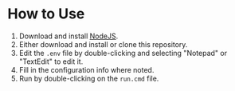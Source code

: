 # How to Use

1) Download and install [NodeJS](https://nodejs.org).
2) Either download and install or clone this repository.
3) Edit the `.env` file by double-clicking and selecting "Notepad" or "TextEdit" to edit it.
4) Fill in the configuration info where noted.
5) Run by double-clicking on the `run.cmd` file.